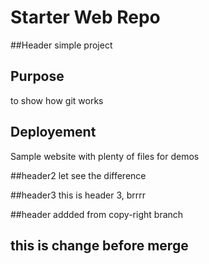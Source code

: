 # Starter Web Repo

##Header
simple project

## Purpose
to show how git works

## Deployement
Sample website with plenty of files for demos

##header2
let see the difference

##header3
this is header 3, brrrr

##header addded from copy-right branch

## this is change before merge